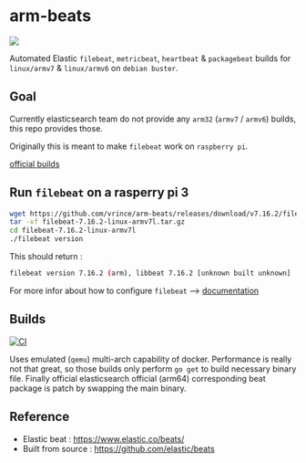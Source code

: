 # arm-beats

![](https://badgen.net/github/release/vrince/arm-beats)


Automated Elastic `filebeat`, `metricbeat`, `heartbeat` & `packagebeat` builds for `linux/armv7` & `linux/armv6` on `debian buster`.

## Goal

Currently elasticsearch team do not provide any `arm32` (`armv7` / `armv6`) builds, this repo provides those.

Originally this is meant to make `filebeat` work on `raspberry pi`.

[official builds](https://www.elastic.co/downloads/past-releases)

## Run `filebeat` on a rasperry pi 3

```bash
wget https://github.com/vrince/arm-beats/releases/download/v7.16.2/filebeat-7.16.2-linux-armv7l.tar.gz
tar -xf filebeat-7.16.2-linux-armv7l.tar.gz
cd filebeat-7.16.2-linux-armv7l
./filebeat version
```

This should return :

```bash
filebeat version 7.16.2 (arm), libbeat 7.16.2 [unknown built unknown]
```

For more infor about how to configure `filebeat` --> [documentation](https://www.elastic.co/guide/en/beats/filebeat/current/filebeat-overview.html)

## Builds

[![CI](https://github.com/vrince/arm-beats/actions/workflows/beats.yml/badge.svg)](https://github.com/vrince/arm-beats/actions/workflows/beats.yml)

Uses emulated (`qemu`) multi-arch capability of docker. Performance is really not that great, so those builds only perform `go get` to build necessary binary file. Finally official elasticsearch official  (arm64) corresponding beat package is patch by swapping the main binary.

## Reference

* Elastic beat : https://www.elastic.co/beats/
* Built from source : https://github.com/elastic/beats
